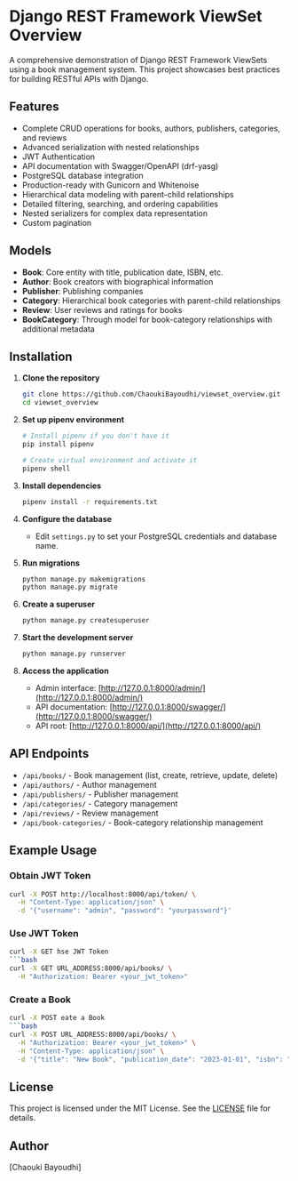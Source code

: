 # Django REST Framework ViewSet Overview

A comprehensive demonstration of Django REST Framework ViewSets using a book management system. This project showcases best practices for building RESTful APIs with Django.

## Features

- Complete CRUD operations for books, authors, publishers, categories, and reviews
- Advanced serialization with nested relationships
- JWT Authentication
- API documentation with Swagger/OpenAPI (drf-yasg)
- PostgreSQL database integration
- Production-ready with Gunicorn and Whitenoise
- Hierarchical data modeling with parent-child relationships
- Detailed filtering, searching, and ordering capabilities
- Nested serializers for complex data representation
- Custom pagination

## Models

- **Book**: Core entity with title, publication date, ISBN, etc.
- **Author**: Book creators with biographical information
- **Publisher**: Publishing companies
- **Category**: Hierarchical book categories with parent-child relationships
- **Review**: User reviews and ratings for books
- **BookCategory**: Through model for book-category relationships with additional metadata

## Installation

1. **Clone the repository**
    ```bash
    git clone https://github.com/ChaoukiBayoudhi/viewset_overview.git
    cd viewset_overview
    ```

2. **Set up pipenv environment**
    ```bash
    # Install pipenv if you don't have it
    pip install pipenv

    # Create virtual environment and activate it
    pipenv shell
    ```

3. **Install dependencies**
    ```bash
    pipenv install -r requirements.txt
    ```

4. **Configure the database**
    - Edit `settings.py` to set your PostgreSQL credentials and database name.

5. **Run migrations**
    ```bash
    python manage.py makemigrations
    python manage.py migrate
    ```

6. **Create a superuser**
    ```bash
    python manage.py createsuperuser
    ```

7. **Start the development server**
    ```bash
    python manage.py runserver
    ```

8. **Access the application**
    - Admin interface: [http://127.0.0.1:8000/admin/](http://127.0.0.1:8000/admin/)
    - API documentation: [http://127.0.0.1:8000/swagger/](http://127.0.0.1:8000/swagger/)
    - API root: [http://127.0.0.1:8000/api/](http://127.0.0.1:8000/api/)

## API Endpoints

- `/api/books/` - Book management (list, create, retrieve, update, delete)
- `/api/authors/` - Author management
- `/api/publishers/` - Publisher management
- `/api/categories/` - Category management
- `/api/reviews/` - Review management
- `/api/book-categories/` - Book-category relationship management

## Example Usage

### Obtain JWT Token

```bash
curl -X POST http://localhost:8000/api/token/ \
  -H "Content-Type: application/json" \
  -d '{"username": "admin", "password": "yourpassword"}'
```
### Use JWT Token
```bash
curl -X GET hse JWT Token
```bash
curl -X GET URL_ADDRESS:8000/api/books/ \
  -H "Authorization: Bearer <your_jwt_token>"
```
### Create a Book
```bash
curl -X POST eate a Book
```bash
curl -X POST URL_ADDRESS:8000/api/books/ \
  -H "Authorization: Bearer <your_jwt_token>" \
  -H "Content-Type: application/json" \
  -d '{"title": "New Book", "publication_date": "2023-01-01", "isbn": "1234567890"}'
```
## License
This project is licensed under the MIT License. See the [LICENSE](LICENSE) file for details.

## Author
[Chaouki Bayoudhi]
